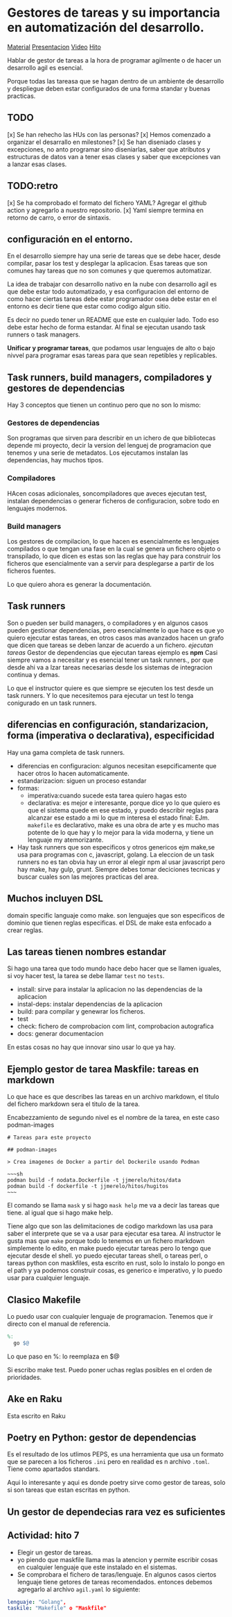 # Gestores de tareas y su importancia en automatización del desarrollo.

[Material](https://jj.github.io/curso-tdd/temas/gestores-tareas)
[Presentacion](https://jj.github.io/curso-tdd/preso/gestores-tareas.html)
[Video](https://www.youtube.com/watch?v=R4kAkiJhspQ)
[Hito](https://jj.github.io/curso-tdd/temas/gestores-tareas#actividad)

Hablar de gestor de tareas a la hora de programar agilmente o de hacer un desarrollo agil es esencial.

Porque todas las tareasa que se hagan dentro de un ambiente de desarrollo y despliegue deben estar configurados de una forma standar y buenas practicas.

## TODO
[x] Se han rehecho las HUs con las personas?
[x] Hemos comenzado a organizar el desarrallo en milestones?
[x] Se han diseniado clases y excepciones, no anto programar sino diseniarlas, saber que atributos y estructuras de datos van a tener esas clases y saber que excepciones van a lanzar esas clases.

## TODO:retro
 [x] Se ha comprobado el formato del fichero YAML? Agregar el github action y agregarlo a nuestro repositorio.
 [x] Yaml siempre termina en retorno de carro, o error de sintaxis.

 ## configuración en el entorno.

En el desarrollo siempre hay una serie de tareas que se debe hacer, desde compilar, pasar los test y desplegar la aplicacion.
Esas tareas que son comunes hay tareas que no son comunes y que queremos automatizar.

La idea de trabajar con desarrollo nativo en la nube con desarrollo agil es que debe estar todo automatizado, y esa configuracion del entorno de como hacer ciertas tareas debe estar programador osea debe estar en el entorno es decir tiene que estar como codigo algun sitio.

Es decir no puedo tener un README que este en cualquier lado. Todo eso debe estar hecho de forma estandar. Al final se ejecutan usando task runners o task managers.

**Unificar y programar tareas**, que podamos usar lenguajes de alto o bajo nivvel para programar esas tareas para que sean repetibles y replicables.

## Task runners, build managers, compiladores y gestores de dependencias

Hay 3 conceptos que tienen un continuo pero que no son lo mismo:

### Gestores de dependencias
Son programas que sirven para describir en un ichero de que bibliotecas depende mi proyecto, decir la version del lenguej de programacion que tenemos y una serie de metadatos. Los ejecutamos instalan las dependencias, hay muchos tipos.

### Compiladores
HAcen cosas adicionales, soncompiladores que aveces ejecutan test, instalan dependencias o generar ficheros de configuracion, sobre todo en lenguajes modernos.

### Build managers

Los gestores de compilacion, lo que hacen es esencialmente es lenguajes compilados o que tengan una fase en la cual se genera un  fichero objeto o transpilado, lo que dicen es estas son las reglas que hay para construir los ficheros que esencialmente van a servir para desplegarse a partir de los ficheros fuentes.

Lo que quiero ahora es generar la documentación.

## Task runners

Son o pueden ser build managers, o compiladores y en algunos casos pueden gestionar dependencias, pero esencialmente lo que hace es que yo quiero ejecutar estas tareas, en otros casos mas avanzados hacen un grafo que dicen que tareas se deben lanzar de acuerdo a un fichero.
*ejecutan tareas*
Gestor de dependencias que ejecutan tareas ejemplo es **npm**
Casi siempre vamos a necesitar y es esencial tener un task runners., por que desde ahi va a lzar tareas necesarias desde los sistemas de integracion continua y demas.

Lo que el instructor quiere es que siempre se ejecuten los test desde un task runners.
Y lo que necesitemos para ejecutar un test lo tenga conigurado en un task runners.

## diferencias en configuración, standarizacion, forma (imperativa o declarativa), especificidad

Hay una  gama completa de task runners.
- diferencias en configuracion: algunos necesitan esepcificamente que hacer otros lo hacen automaticamente.
- estandarizacion: siguen un proceso estandar
- formas: 
  - imperativa:cuando sucede esta tarea quiero hagas esto
  - declarativa: es mejor e interesante, porque dice yo lo que quiero es que el sistema quede en ese estado, y puedo describir reglas para alcanzar ese estado a mi lo que m interesa el estado final: EJm. `makefile` es declarativo, make es una obra de arte y es mucho mas potente de lo que hay y lo mejor para la vida moderna, y tiene un lenguaje my atemorizante. 
- Hay task runners que son especificos y otros genericos ejm make,se usa para programas con c, javascript, golang. La eleccion de un task runners no es tan obvia hay un error al elegir npm al usar javascript pero hay make, hay gulp, grunt. Siempre debes tomar deciciones tecnicas y buscar cuales son las mejores practicas del area.

## Muchos incluyen DSL
domain specific languaje como make. son lenguajes que son especificos de dominio que tienen reglas especificas. el DSL de make esta enfocado a crear reglas.

## Las tareas tienen nombres estandar
Si hago una tarea que todo mundo hace debo hacer que se llamen iguales, si voy hacer test, la tarea se debe llamar `test` no `tests`.
- install: sirve para instalar la aplicacion no las dependencias de la aplicacion
- instal-deps: instalar dependencias de la aplicacion
- build: para compilar y genewrar los ficheros.
- test
- check: fichero de comprobacion com lint, comprobacion autografica
- docs: generar documentacion

En estas cosas no hay que innovar sino usar lo que ya hay.

## Ejemplo gestor de tarea Maskfile: tareas en markdown

Lo que hace es que describes las tareas en un archivo markdown, el titulo del fichero markdown sera el titulo de la tarea.

Encabezzamiento de segundo nivel es el nombre de la tarea, en este caso podman-images

```Maskfile
# Tareas para este proyecto

## podman-images

> Crea imagenes de Docker a partir del Dockerile usando Podman

~~~sh
podman build -f nodata.Dockerfile -t jjmerelo/hitos/data
podman build -f dockerfile -t jjmerelo/hitos/hugitos
~~~
```

El comando se llama `mask` y si hago `mask help` me va a decir las tareas que tiene. al igual que si hago make help.

Tiene algo que son las delimitaciones de codigo markdown las usa para saber el interprete que se va a usar para ejecutar esa tarea. Al instructor le gusta mas que `make` porque todo lo tenemos en un fichero markdown simplemente lo edito, en make puedo ejecutar tareas pero lo tengo que ejecutar desde el shell. 
yo puedo ejecutar tareas shell, o tareas perl, o tareas python con maskfiles, esta escrito en rust, solo lo instalo lo pongo en el path y ya podemos construir cosas, es generico e imperativo, y lo puedo usar para cualquier lenguaje.

## Clasico Makefile
Lo puedo usar con cualquier lenguaje de programacion. Tenemos que ir directo con el manual de referencia.

```makefile
%:
  go $@
```
Lo que paso en %: lo reemplaza en $@

Si escribo make test. Puedo poner uchas reglas posibles en el orden de prioridades.

## Ake en Raku
Esta escrito en Raku

## Poetry en Python: gestor de dependencias
Es el resultado de los utlimos PEPS, es una herramienta que usa un formato que se parecen a los ficheros `.ini` pero en realidad es n archivo `.toml`.
Tiene como apartados standars.

Aqui lo interesante y aqui es donde poetry sirve como gestor de tareas, solo si son tareas que estan escritas en python.

## Un gestor de dependecias rara vez es suficientes


## Actividad: hito 7
- Elegir un gestor de tareas.
- yo piendo que maskfile llama mas la atencion y permite escribir cosas en cualquier lenguaje que este instalado en el sistemas.
- Se comprobara el fichero de taras/lenguaje. En algunos casos ciertos lenguaje tiene getores de tareas recomendados. entonces debemos agregarlo al archivo `agil.yaml` lo siguiente:
```yaml
lenguaje: "Golang",
taskile: "Makefile" o "Maskfile"
```

